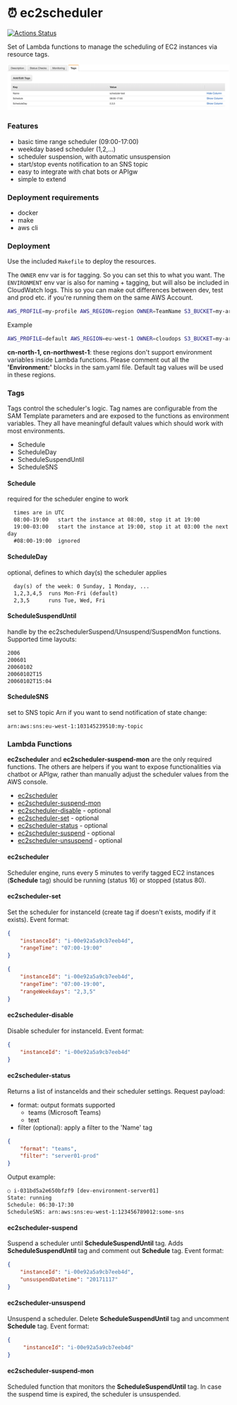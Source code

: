 # ⏰ ec2scheduler
[![Actions Status](https://github.com/dwtechnologies/ec2scheduler/workflows/test/badge.svg)](https://github.com/dwtechnologies/ec2scheduler/actions)

Set of Lambda functions to manage the scheduling of EC2 instances via resource tags.

![screenshot](screenshot.png)

### Features
- basic time range scheduler (09:00-17:00)
- weekday based scheduler (1,2,...)
- scheduler suspension, with automatic unsuspension
- start/stop events notification to an SNS topic
- easy to integrate with chat bots or APIgw
- simple to extend


### Deployment requirements
- docker
- make
- aws cli


### Deployment
Use the included `Makefile` to deploy the resources.

The `OWNER` env var is for tagging. So you can set this to what you want.
The `ENVIRONMENT` env var is also for naming + tagging, but will also be included in CloudWatch logs.
This so you can make out differences between dev, test and prod etc. if you're running them on the same AWS Account.

```bash
AWS_PROFILE=my-profile AWS_REGION=region OWNER=TeamName S3_BUCKET=my-artifact-bucket make deploy
```

Example
```bash
AWS_PROFILE=default AWS_REGION=eu-west-1 OWNER=cloudops S3_BUCKET=my-artifact-bucket make deploy
```

**cn-north-1, cn-northwest-1**: these regions don't support environment variables inside Lambda functions.
Please comment out all the **'Environment:'** blocks in the sam.yaml file. Default tag values will be used in these regions.

### Tags
Tags control the scheduler's logic. Tag names are configurable from the SAM Template
parameters and are exposed to the functions as environment variables.
They all have meaningful default values which should work with most environments.
- Schedule
- ScheduleDay
- ScheduleSuspendUntil
- ScheduleSNS

#### Schedule
required for the scheduler engine to work
```
  times are in UTC
  08:00-19:00   start the instance at 08:00, stop it at 19:00
  19:00-03:00   start the instance at 19:00, stop it at 03:00 the next day
  #08:00-19:00  ignored
```

#### ScheduleDay
optional, defines to which day(s) the scheduler applies
```
  day(s) of the week: 0 Sunday, 1 Monday, ...
  1,2,3,4,5  runs Mon-Fri (default)
  2,3,5      runs Tue, Wed, Fri
```

#### ScheduleSuspendUntil
handle by the ec2schedulerSuspend/Unsuspend/SuspendMon functions. Supported time layouts:
```
2006
200601
20060102
20060102T15
20060102T15:04
```

#### ScheduleSNS
set to SNS topic Arn if you want to send notification of state change:
```
arn:aws:sns:eu-west-1:103145239510:my-topic
```


### Lambda Functions
**ec2scheduler** and **ec2scheduler-suspend-mon** are the only required functions.
The others are helpers if you want to expose functionalities via chatbot or APIgw, rather than manually adjust the scheduler values from the AWS console.

- [ec2scheduler](source/scheduler)
- [ec2scheduler-suspend-mon](source/scheduler-suspend-mon)
- [ec2scheduler-disable](source/scheduler-disable) - optional
- [ec2scheduler-set](source/scheduler-set) - optional
- [ec2scheduler-status](source/scheduler-status) - optional
- [ec2scheduler-suspend](source/scheduler-suspend) - optional
- [ec2scheduler-unsuspend](source/scheduler-unsuspend) - optional

#### ec2scheduler
Scheduler engine, runs every 5 minutes to verify tagged EC2 instances (**Schedule** tag) should be running (status 16) or stopped (status 80).


#### ec2scheduler-set
Set the scheduler for instanceId (create tag if doesn't exists, modify if it exists). Event format:

```json
{
    "instanceId": "i-00e92a5a9cb7eeb4d",
    "rangeTime": "07:00-19:00"
}
```

```json
{
    "instanceId": "i-00e92a5a9cb7eeb4d",
    "rangeTime": "07:00-19:00",
    "rangeWeekdays": "2,3,5"
}
```


#### ec2scheduler-disable
Disable scheduler for instanceId. Event format:

```json
{
    "instanceId": "i-00e92a5a9cb7eeb4d"
}
```


#### ec2scheduler-status
Returns a list of instanceIds and their scheduler settings.
Request payload:
- format: output formats supported
    - teams (Microsoft Teams)
    - text
- filter (optional): apply a filter to the 'Name' tag

```json
{ 
    "format": "teams",
    "filter": "server01-prod"
}
```

Output example:
```
○ i-031bd5a2e650bfzf9 [dev-environment-server01]
State: running
Schedule: 06:30-17:30
ScheduleSNS: arn:aws:sns:eu-west-1:123456789012:some-sns

```


#### ec2scheduler-suspend
Suspend a scheduler until **ScheduleSuspendUntil** tag. Adds **ScheduleSuspendUntil** tag and comment out **Schedule** tag. Event format:

```json
{
    "instanceId": "i-00e92a5a9cb7eeb4d",
    "unsuspendDatetime": "20171117"
}
```



#### ec2scheduler-unsuspend
Unsuspend a scheduler. Delete **ScheduleSuspendUntil** tag and uncomment **Schedule** tag. Event format:

```json
{
     "instanceId": "i-00e92a5a9cb7eeb4d"
}
```


#### ec2scheduler-suspend-mon
Scheduled function that monitors the **ScheduleSuspendUntil** tag.
In case the suspend time is expired, the scheduler is unsuspended.

